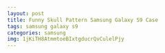 ```yaml
---
layout: post
title: Funny Skull Pattern Samsung Galaxy S9 Case
tags: samsung galaxy s9
categories: samsung
img: 1jKiTH8AtmmtoeBIxtgducrQvCulelPjy
---
```

